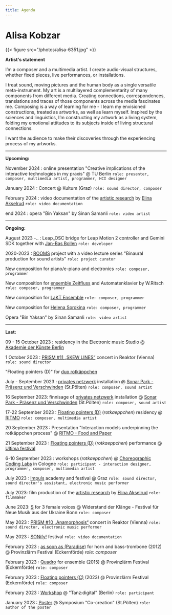 ```yaml
---
title: Agenda
---
```


# Alisa Kobzar 

{{< figure src="/photos/alisa-6351.jpg" >}}

**Artist's statement**

I’m a composer and a multimedia artist. I create audio-visual structures, whether fixed pieces, live performances, or installations. 

I treat sound, moving pictures and the human body as a single versatile meta-instrument. My art is a multilayered complementarity of many components from different media. Creating connections, correspondences, translations and traces of those components across the media fascinates me. 
Composing is a way of learning for me - I learn my envisioned constructions, treated as artworks, as well as learn myself. 
Inspired by the sciences and linguistics, I’m constructing my artwork as a living system, folding my emotional attitudes to its subjects inside of living structural connections. 

I want the audience to make their discoveries through the experiencing process of my artworks.

<hr />

**Upcoming:**

November 2024 : online presentation "Creative implications of the interactive technologies in my praxis" @ TU Berlin `role: presenter, composer, multimedia artist, programmer, HCI designer`

January 2024 : Concert @ Kultum (Graz) `role: sound director, composer`

February 2024 :  video documentation of the [artistic research](https://intertwiningarts.org/) by [Elina Akselrud](https://elinaakselrud.com/) `role: video documentation`

end 2024 : opera "Bin Yaksan" by Sinan Samanli `role: video artist`

<hr />

**Ongoing:**

August 2023 -.. : Leap_OSC bridge for Leap Motion 2 controller and Gemini SDK together with [Jan-Bas Bollen](https://jbbollen.net/) `role: developer`

2020-2023 : [ROOMS](https://roomsua.com/) project with a video lecture series "Binaural production for sound artists" `role: project curator`

New composition for piano/e-piano and electronics `role: composer, programmer`

New composition for [ensemble Zeitfluss](http://www.ensemble-zeitfluss.com/) and Automatenklavier by W.Ritsch `role: composer, programmer`

New composition for [LaKT Ensemble](https://www.laktensemble.com/) `role: composer, programmer`

New composition for [Helena Sorokina](https://www.cantando-admont.com/ensemble/stimmen/helena-sorokina/) `role: composer, programmer`

Opera "Bin Yaksan" by Sinan Samanli `role: video artist`

<hr />

**Last:**

09 - 15 October 2023 : residency in the Electronic music Studio @ [Akademie der Künste Berlin](https://www.adk.de/)

1 October 2023 : [PRISM #11 „SKEW LINES“](https://www.facebook.com/events/258345063833023) concert in Reaktor (Vienna) `role: sound director`

"Floating pointers (D)" for [duo rotkäppchen](https://alisakobzar.github.io/duo-rotkaeppchen/)

July - September 2023 : [privates netzwerk](https://alisakobzar.github.io/installations/privatenetworks/) installation @  [Sonar Park - Präsenz und Verschwinden](https://ima.or.at/de/projekt/sonar_park_23/) (St.Pölten) `role: composer, sound artist`


16 September 2023: finnisage of [privates netzwerk](https://alisakobzar.github.io/installations/privatenetworks/) installation @  [Sonar Park - Präsenz und Verschwinden](https://ima.or.at/de/projekt/sonar_park_23/) (St.Pölten) `role: composer, sound artist`

17-22 September 2023 : [Floating pointers (D)](https://www.uio.no/ritmo/english/news-and-events/events/artistic-performances/2023/floating-pointers/index.html) (*rotkaeppchen*) residency @ [RITMO](https://www.uio.no/ritmo/english/) `role: composer, multimedia artist`

20 September 2023 : Presentation "Interaction models underpinning the rotkäppchen process"  @ [RITMO - Food and Paper](https://www.uio.no/ritmo/english/news-and-events/events/food-and-paper/2023/alisa-kobzar/index.html) 

21 September 2023 : [Floating pointers (D)](https://www.uio.no/ritmo/english/news-and-events/events/artistic-performances/2023/floating-pointers/index.html) (*rotkaeppchen*) performance @ [Ultima festival](https://www.ultima.no/en/floating-pointers-2)

6-10 September 2023 : workshops (*rotkaeppchen*) @ [Choreographic Coding Labs](https://choreographiccoding.org/#/) in Cologne `role: participant - interaction designer, programmer, composer, multimedia artist`

July 2023 : [Impuls](https://www.impuls.cc/) academy and festival @ Graz `role: sound director, sound director's assistant, electronic music performer`

July 2023: film production of the [artistic research](https://intertwiningarts.org/) by [Elina Akselrud](https://elinaakselrud.com/) `role: filmmaker`

June 2023: [S](https://www.bonn.de/veranstaltungskalender/veranstaltungen/hauptkalender/extern/Festival-fuer-Neue-Musik-aus-der-Ukraine-6.Filmvorfuehrung.php) for 3 female voices @ Widerstand der Klänge - Festival für Neue Musik aus der Ukraine Bonn `role: composer`

May 2023 : [PRISM #10 „Anamorphosis“](https://www.reaktor.art/programm/airborne-extended) concert in Reaktor (Vienna) `role: sound director, electronic music performer`

May 2023 : [SONify!](https://sonify.at/) festival `role: video documentation`

February 2023 : [as soon as (Paradise)](https://alisakobzar.github.io/acoustic/assoonasparadise/) for horn and bass-trombone (2012) @ Provinzlärm Festival (Eckernförde) *role: composer*

February 2023 : [Quadro](https://alisakobzar.github.io/acoustic/quadro/) for ensemble (2015) @ Provinzlärm Festival (Eckernförde) `role: composer`

February 2023 : [Floating pointers (C)](https://alisakobzar.github.io/duo-rotkaeppchen/floatingpointersabc/) (2023) @ Provinzlärm Festival (Eckernförde) `role: composer`

February 2023 : [Workshop](https://www.facebook.com/events/817990879254899/?paipv=0&eav=AfYfVLF7D-KJVZMRScmJLrV42rcUoi_kfbSzoI-aeht9HGCizA86QB9GP789D3RExCI&_rdr)  @ "Tanz:digital" (Berlin) `role: participant`

January 2023 : [Poster](https://drive.google.com/file/d/1t02Ne2klwMuecEiia4Wm3UqLn4ShcUte/view) @ Symposium "Co-creation" (St.Pölten) `role: author of the poster`



